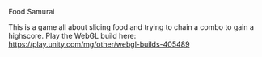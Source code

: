 Food Samurai

This is a game all about slicing food and trying to chain a combo to gain a highscore.
Play the WebGL build here: https://play.unity.com/mg/other/webgl-builds-405489
